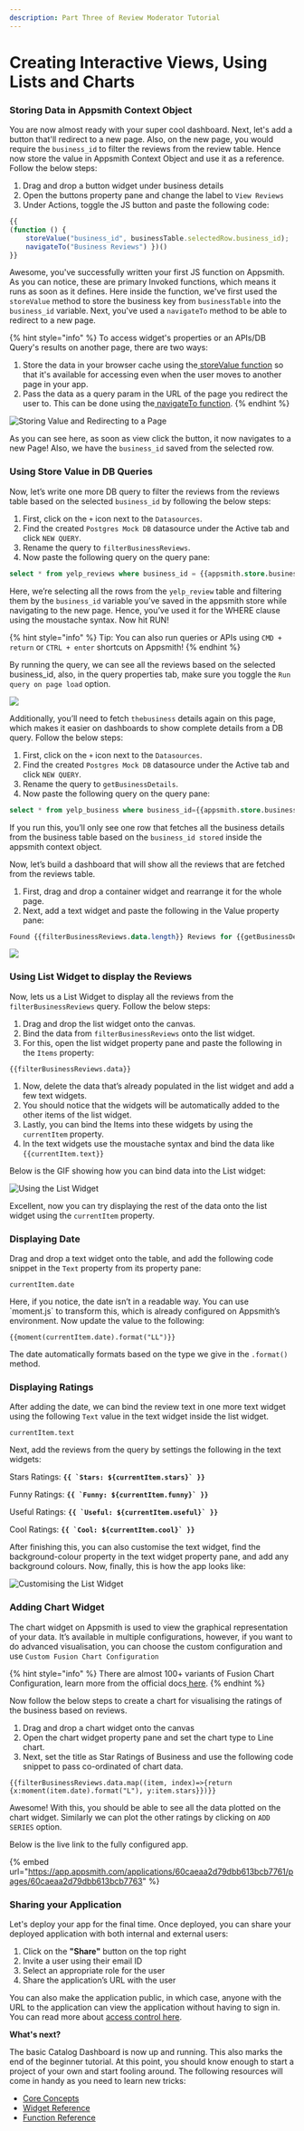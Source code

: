 ```yaml
---
description: Part Three of Review Moderator Tutorial
---
```


# Creating Interactive Views, Using Lists and Charts

### Storing Data in Appsmith Context Object

You are now almost ready with your super cool dashboard. Next, let's add a button that'll redirect to a new page. Also, on the new page, you would require the `business_id` to filter the reviews from the review table. Hence now store the value in Appsmith Context Object and use it as a reference. Follow the below steps:

1. Drag and drop a button widget under business details
2. Open the buttons property pane and change the label to `View Reviews`
3. Under Actions, toggle the JS button and paste the following code:

```javascript
{{
(function () {
    storeValue("business_id", businessTable.selectedRow.business_id);
    navigateTo("Business Reviews") })() 
}}
```

Awesome, you've successfully written your first JS function on Appsmith. As you can notice, these are primary Invoked functions, which means it runs as soon as it defines. Here inside the function, we've first used the `storeValue` method to store the business key from `businessTable` into the `business_id` variable. Next, you've used a `navigateTo` method to be able to redirect to a new page.

{% hint style="info" %}
To access widget's properties or an APIs/DB Query's results on another page, there are two ways:

1. Store the data in your browser cache using the[ storeValue function](https://docs.appsmith.com/function-reference/store-value) so that it's available for accessing even when the user moves to another page in your app.
2. Pass the data as a query param in the URL of the page you redirect the user to. This can be done using the[ navigateTo function](https://docs.appsmith.com/function-reference/navigateto).
{% endhint %}

![Storing Value and Redirecting to a Page](https://lh6.googleusercontent.com/fhRvo5jcgs7LOYIsmytxmhj0F2x9TnKiPUYB5\_ElSCIA\_qMlChit2Hr\_BL9m8\_i0fj8e1kbeGZ0CHP5KVMj5XC\_8GS4ZV0r9TtfA4nKhFV1qbn\_3AWPN9NFe2futv7wKrAItVxVA)

As you can see here, as soon as view click the button, it now navigates to a new Page! Also, we have the `business_id` saved from the selected row.

### Using Store Value in DB Queries

Now, let’s write one more DB query to filter the reviews from the reviews table based on the selected `business_id` by following the below steps:

1. First, click on the `+` icon next to the `Datasources`.
2. Find the created `Postgres Mock DB` datasource under the Active tab and click `NEW QUERY`.
3. Rename the query to `filterBusinessReviews`.
4. Now paste the following query on the query pane:

```sql
select * from yelp_reviews where business_id = {{appsmith.store.business_id}}
```

Here, we’re selecting all the rows from the `yelp_review` table and filtering them by the `business_id` variable you’ve saved in the appsmith store while navigating to the new page. Hence, you’ve used it for the WHERE clause using the moustache syntax. Now hit RUN!

{% hint style="info" %}
Tip: You can also run queries or APIs using `CMD + return` or `CTRL + enter` shortcuts on Appsmith!
{% endhint %}

By running the query, we can see all the reviews based on the selected business\_id, also, in the query properties tab, make sure you toggle the `Run query on page load` option.

![](https://lh5.googleusercontent.com/wqJ9SwtblDQw397mgyAv1ZzwFf6lUut\_CHlx9QFhkVeTIbz2bhwD1mMNLN5bAkZQ207QIVXGz-IlwBZBDDoF5thWGTeVxSB2ovSJJFajtOH6d2LPt-MMvztGxiNHwayxU1ivG\_sL)

Additionally, you’ll need to fetch `thebusiness` details again on this page, which makes it easier on dashboards to show complete details from a DB query. Follow the below steps:

1. First, click on the `+` icon next to the `Datasources`.
2. Find the created `Postgres Mock DB` datasource under the Active tab and click `NEW QUERY`.
3. Rename the query to `getBusinessDetails`.
4. Now paste the following query on the query pane:

```sql
select * from yelp_business where business_id={{appsmith.store.business_id}}
```

If you run this, you’ll only see one row that fetches all the business details from the business table based on the `business_id stored` inside the appsmith context object.

Now, let’s build a dashboard that will show all the reviews that are fetched from the reviews table.

1. First, drag and drop a container widget and rearrange it for the whole page.
2. Next, add a text widget and paste the following in the Value property pane:

```sql
Found {{filterBusinessReviews.data.length}} Reviews for {{getBusinessDetails.data[0].name}}
```

![](https://lh4.googleusercontent.com/azCYvUSRkqHgu7wChBeh7CspMfcQZoyxVV903H1MG2qD1FZB7EvCAlkjpWINkt6MCvTkaU4UGlwosULyF2xrecLmIX9g2ZE18I0ojMLU1E8pPX4unLC2ZnAhsvJilpwuGNs9TZHF)

### **Using List Widget to display the Reviews**

Now, lets us a List Widget to display all the reviews from the `filterBusinessReviews` query. Follow the below steps:

1. Drag and drop the list widget onto the canvas.
2. Bind the data from `filterBusinessReviews` onto the list widget.
3. For this, open the list widget property pane and paste the following in the `Items` property:

```
{{filterBusinessReviews.data}}
```

1. Now, delete the data that’s already populated in the list widget and add a few text widgets.
2. You should notice that the widgets will be automatically added to the other items of the list widget.
3. Lastly, you can bind the Items into these widgets by using the `currentItem` property.
4. In the text widgets use the moustache syntax and bind the data like `{{currentItem.text}}`

Below is the GIF showing how you can bind data into the List widget:

![Using the List Widget](https://lh6.googleusercontent.com/9NYc90cu7lpMJAmyEHYY2uvvmdIkKfnn2NZlx4wMY\_nN9WaQ2yNYeS3VLqY9HBzUa-4n2ZGNKKbaV1Hqoz0A-x2ERBGMpZ-kFIw6tr0wvLYBiJaSr567VSA4BusyM2SwE\_HrurrN)

Excellent, now you can try displaying the rest of the data onto the list widget using the `currentItem` property.

### **Displaying Date**

Drag and drop a text widget onto the table, and add the following code snippet in the `Text` property from its property pane:

`currentItem.date`

Here, if you notice, the date isn’t in a readable way. You can use \`moment.js\` to transform this, which is already configured on Appsmith’s environment. Now update the value to the following:

```
{{moment(currentItem.date).format("LL")}}
```

The date automatically formats based on the type we give in the `.format()` method.

### **Displaying Ratings**

After adding the date, we can bind the review text in one more text widget using the following `Text` value in the text widget inside the list widget.

`currentItem.text`

Next, add the reviews from the query by settings the following in the text widgets:

Stars Ratings: **``{{ `Stars: ${currentItem.stars}` }}``**

Funny Ratings: **``{{ `Funny: ${currentItem.funny}` }}``**

Useful Ratings: **``{{ `Useful: ${currentItem.useful}` }}``**

Cool Ratings: **``{{ `Cool: ${currentItem.cool}` }}``**

After finishing this, you can also customise the text widget, find the background-colour property in the text widget property pane, and add any background colours. Now, finally, this is how the app looks like:

![Customising the List Widget](https://lh3.googleusercontent.com/CFG4g63CO47naltKSacaa7DEDMXWShccKnsjK6CtZ0z1w5YthoFqeMX6U1YK5ipkg8SGIIBqrlUzkwgUQXnSkVp2wkhaAm2m\_1wp3SxSFoZ2IDBQKm5Klayz4Bkc-pTJHmNrifaz)

### Adding Chart Widget

The chart widget on Appsmith is used to view the graphical representation of your data. It’s available in multiple configurations, however, if you want to do advanced visualisation, you can choose the custom configuration and use `Custom Fusion Chart Configuration`

{% hint style="info" %}
There are almost 100+ variants of Fusion Chart Configuration, learn more from the official docs[ here](https://www.fusioncharts.com/dev/chart-guide/list-of-charts/).
{% endhint %}

Now follow the below steps to create a chart for visualising the ratings of the business based on reviews.

1. Drag and drop a chart widget onto the canvas
2. Open the chart widget property pane and set the chart type to Line chart.
3. Next, set the title as Star Ratings of Business and use the following code snippet to pass co-ordinated of chart data.

```
{{filterBusinessReviews.data.map((item, index)=>{return {x:moment(item.date).format("L"), y:item.stars}})}}
```

Awesome! With this, you should be able to see all the data plotted on the chart widget. Similarly we can plot the other ratings by clicking on `ADD SERIES` option.

Below is the live link to the fully configured app.

{% embed url="https://app.appsmith.com/applications/60caeaa2d79dbb613bcb7761/pages/60caeaa2d79dbb613bcb7763" %}

### Sharing your Application

Let's deploy your app for the final time. Once deployed, you can share your deployed application with both internal and external users:

1. Click on the **"Share"** button on the top right
2. Invite a user using their email ID
3. Select an appropriate role for the user
4. Share the application’s URL with the user

You can also make the application public, in which case, anyone with the URL to the application can view the application without having to sign in. You can read more about [access control here](https://docs.appsmith.com/core-concepts/access-control).

**What's next?**

The basic Catalog Dashboard is now up and running. This also marks the end of the beginner tutorial. At this point, you should know enough to start a project of your own and start fooling around. The following resources will come in handy as you need to learn new tricks:

* [Core Concepts](https://docs.appsmith.com/core-concepts/)
* [Widget Reference](https://docs.appsmith.com/widget-reference)
* [Function Reference](https://docs.appsmith.com/function-reference/)
